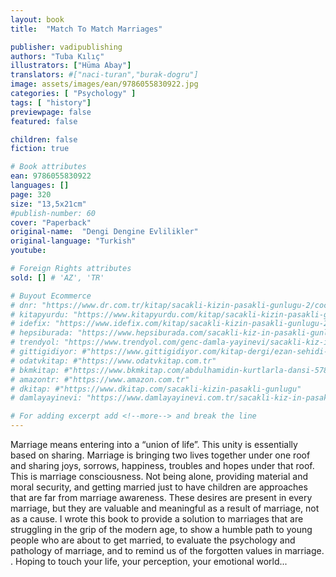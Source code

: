 ```yaml
---
layout: book
title:  "Match To Match Marriages"

publisher: vadipublishing
authors: "Tuba Kılıç"
illustrators: ["Hüma Abay"]
translators: #["naci-turan","burak-dogru"]
image: assets/images/ean/9786055830922.jpg
categories: [ "Psychology" ]
tags: [ "history"]
previewpage: false
featured: false

children: false
fiction: true

# Book attributes
ean: 9786055830922
languages: []
page: 320
size: "13,5x21cm"
#publish-number: 60
cover: "Paperback"
original-name:  "Dengi Dengine Evlilikler"
original-language: "Turkish"
youtube:

# Foreign Rights attributes
sold: [] # 'AZ', 'TR'

# Buyout Ecommerce
# dnr: "https://www.dr.com.tr/kitap/sacakli-kizin-pasakli-gunlugu-2/cocuk-ve-genclik/genclik-10-yas/roman-oyku/urunno=0001893059001"
# kitapyurdu: "https://www.kitapyurdu.com/kitap/sacakli-kizin-pasakli-gunlugu-2-/560122.html&filter_name=Sa%C3%A7akl%C4%B1+K%C4%B1z%27%C4%B1n+Pasakl%C4%B1+G%C3%BCnl%C3%BC%C4%9F%C3%BC+2"
# idefix: "https://www.idefix.com/kitap/sacakli-kizin-pasakli-gunlugu-2/cocuk-ve-genclik/genclik-10-yas/roman-oyku/urunno=0001893059001"
# hepsiburada: "https://www.hepsiburada.com/sacakli-kiz-in-pasakli-gunlugu-2-damla-yayinevi-p-HBV000012ER86"
# trendyol: "https://www.trendyol.com/genc-damla-yayinevi/sacakli-kiz-in-pasakli-gunlugu-2-p-54825777"
# gittigidiyor: #"https://www.gittigidiyor.com/kitap-dergi/ezan-sehidi-adnan-menderes_pdp_732728793"
# odatvkitap: #"https://www.odatvkitap.com.tr"
# bkmkitap: #"https://www.bkmkitap.com/abdulhamidin-kurtlarla-dansi-578226"
# amazontr: #"https://www.amazon.com.tr"
# dkitap: #"https://www.dkitap.com/sacakli-kizin-pasakli-gunlugu"
# damlayayinevi: "https://www.damlayayinevi.com.tr/sacakli-kiz-in-pasakli-gunlugu-2-bu-iste-bi-terslik-var"

# For adding excerpt add <!--more--> and break the line
---
```

Marriage means entering into a “union of life”.
This unity is essentially based on sharing. Marriage is bringing two lives together under one roof
and sharing joys, sorrows, happiness, troubles
and hopes under that roof. This is marriage consciousness. Not being alone, providing material
and moral security, and getting married just to have
children are approaches that are far from marriage
awareness. These desires are present in every
marriage, but they are valuable and meaningful as
a result of marriage, not as a cause.
I wrote this book to provide a solution to marriages that are struggling in the grip of the modern age,
to show a humble path to young people who are
about to get married, to evaluate the psychology
and pathology of marriage, and to remind us of
the forgotten values in marriage. . Hoping to touch
your life, your perception, your emotional world...
<!--more--> 

